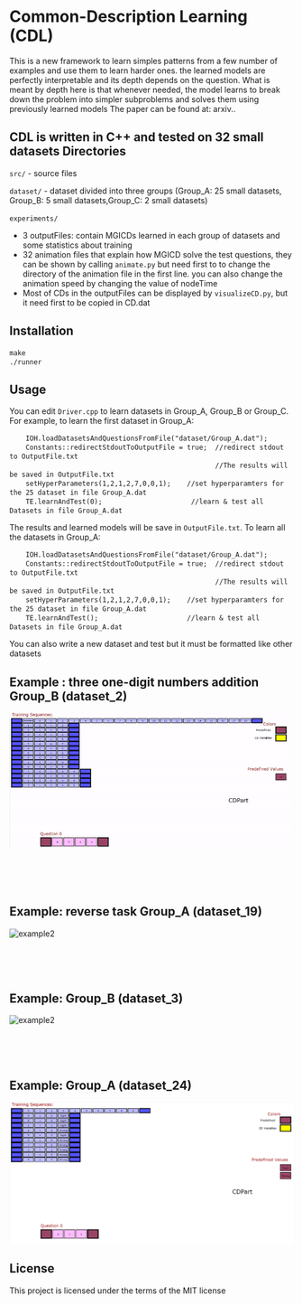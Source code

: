 # Common-Description Learning (CDL)
This is a new framework to learn simples patterns from a few number of examples and use them to learn harder ones. the learned models are perfectly interpretable and its depth depends on the question. What is meant by depth here is that
whenever needed, the model learns to break down the problem into simpler subproblems
and solves them using previously learned models
The paper can be found at: arxiv..   
     
CDL is written in C++ and tested on 32 small datasets
Directories
-----------------------------------
`src/`       - source files

`dataset/`   - dataset divided into three groups (Group_A: 25 small datasets, Group_B: 5 small datasets,Group_C: 2 small datasets)   

`experiments/`   
* 3 outputFiles: contain MGICDs learned in each group of datasets and some statistics about training
* 32 animation files that explain how MGICD solve the test questions, they can be shown by calling `animate.py` but need first to to change the directory of the animation file in the first line. you can also change the animation speed by changing the value of nodeTime
* Most of CDs in the outputFiles can be displayed by `visualizeCD.py`, but it need first to be copied in CD.dat



Installation
---------------------
```
make
./runner
```
Usage
---------------------
You can edit `Driver.cpp` to learn datasets in Group_A, Group_B or Group_C. For example, to learn the first dataset in  Group_A:
```
    IOH.loadDatasetsAndQuestionsFromFile("dataset/Group_A.dat");
    Constants::redirectStdoutToOutputFile = true;  //redirect stdout to OutputFile.txt
                                                   //The results will be saved in OutputFile.txt
    setHyperParameters(1,2,1,2,7,0,0,1);    //set hyperparamters for the 25 dataset in file Group_A.dat
    TE.learnAndTest(0);                      //learn & test all Datasets in file Group_A.dat
```
The results and learned models will be save in `OutputFile.txt`. To learn all the datasets in Group_A: 
```
    IOH.loadDatasetsAndQuestionsFromFile("dataset/Group_A.dat");
    Constants::redirectStdoutToOutputFile = true;  //redirect stdout to OutputFile.txt
                                                   //The results will be saved in OutputFile.txt
    setHyperParameters(1,2,1,2,7,0,0,1);    //set hyperparamters for the 25 dataset in file Group_A.dat
    TE.learnAndTest();                      //learn & test all Datasets in file Group_A.dat
```
You can also write a new dataset and test but it must be formatted like other datasets


Example : three one-digit numbers addition Group_B (dataset_2)
---------------------
![example1](GifFiles/Group_B_dataset_2.gif)

<br><br><br>

Example: reverse task Group_A (dataset_19)
---------------------
![example2](GifFiles/Group_A_dataset_19.gif)

<br><br><br>

Example: Group_B (dataset_3)
---------------------
![example2](GifFiles/Group_B_dataset_3.gif)

<br><br><br>

Example: Group_A (dataset_24)
---------------------
![example2](GifFiles/Group_A_dataset_24.gif)

License
---------------------
This project is licensed under the terms of the MIT license
